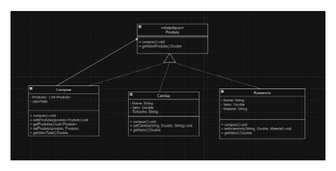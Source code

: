![Diagrama de ClassesObserver](https://github.com/CarlosKB/bertoti/blob/main/Engenharia%20III/Composite/Images/CompositeSalvo.png)
